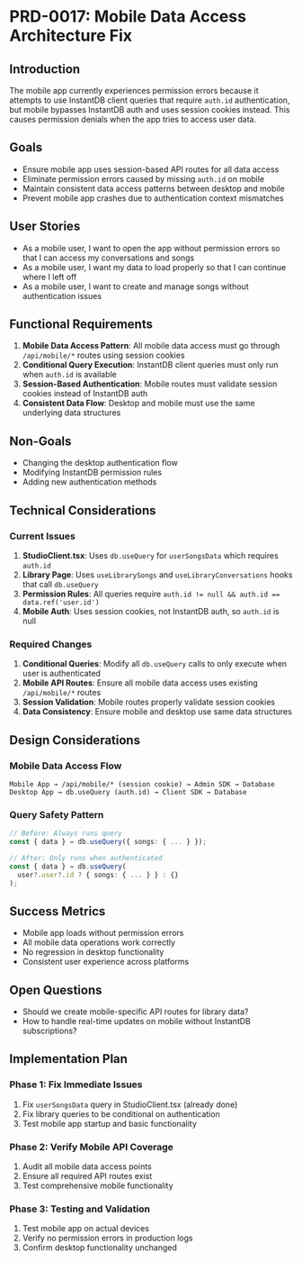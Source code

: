 # PRD-0017: Mobile Data Access Architecture Fix

## Introduction

The mobile app currently experiences permission errors because it attempts to use InstantDB client queries that require `auth.id` authentication, but mobile bypasses InstantDB auth and uses session cookies instead. This causes permission denials when the app tries to access user data.

## Goals

- Ensure mobile app uses session-based API routes for all data access
- Eliminate permission errors caused by missing `auth.id` on mobile
- Maintain consistent data access patterns between desktop and mobile
- Prevent mobile app crashes due to authentication context mismatches

## User Stories

- As a mobile user, I want to open the app without permission errors so that I can access my conversations and songs
- As a mobile user, I want my data to load properly so that I can continue where I left off
- As a mobile user, I want to create and manage songs without authentication issues

## Functional Requirements

1. **Mobile Data Access Pattern**: All mobile data access must go through `/api/mobile/*` routes using session cookies
2. **Conditional Query Execution**: InstantDB client queries must only run when `auth.id` is available
3. **Session-Based Authentication**: Mobile routes must validate session cookies instead of InstantDB auth
4. **Consistent Data Flow**: Desktop and mobile must use the same underlying data structures

## Non-Goals

- Changing the desktop authentication flow
- Modifying InstantDB permission rules
- Adding new authentication methods

## Technical Considerations

### Current Issues

1. **StudioClient.tsx**: Uses `db.useQuery` for `userSongsData` which requires `auth.id`
2. **Library Page**: Uses `useLibrarySongs` and `useLibraryConversations` hooks that call `db.useQuery`
3. **Permission Rules**: All queries require `auth.id != null && auth.id == data.ref('user.id')`
4. **Mobile Auth**: Uses session cookies, not InstantDB auth, so `auth.id` is null

### Required Changes

1. **Conditional Queries**: Modify all `db.useQuery` calls to only execute when user is authenticated
2. **Mobile API Routes**: Ensure all mobile data access uses existing `/api/mobile/*` routes
3. **Session Validation**: Mobile routes properly validate session cookies
4. **Data Consistency**: Ensure mobile and desktop use same data structures

## Design Considerations

### Mobile Data Access Flow

```
Mobile App → /api/mobile/* (session cookie) → Admin SDK → Database
Desktop App → db.useQuery (auth.id) → Client SDK → Database
```

### Query Safety Pattern

```typescript
// Before: Always runs query
const { data } = db.useQuery({ songs: { ... } });

// After: Only runs when authenticated
const { data } = db.useQuery(
  user?.user?.id ? { songs: { ... } } : {}
);
```

## Success Metrics

- Mobile app loads without permission errors
- All mobile data operations work correctly
- No regression in desktop functionality
- Consistent user experience across platforms

## Open Questions

- Should we create mobile-specific API routes for library data?
- How to handle real-time updates on mobile without InstantDB subscriptions?

## Implementation Plan

### Phase 1: Fix Immediate Issues
1. Fix `userSongsData` query in StudioClient.tsx (already done)
2. Fix library queries to be conditional on authentication
3. Test mobile app startup and basic functionality

### Phase 2: Verify Mobile API Coverage
1. Audit all mobile data access points
2. Ensure all required API routes exist
3. Test comprehensive mobile functionality

### Phase 3: Testing and Validation
1. Test mobile app on actual devices
2. Verify no permission errors in production logs
3. Confirm desktop functionality unchanged
